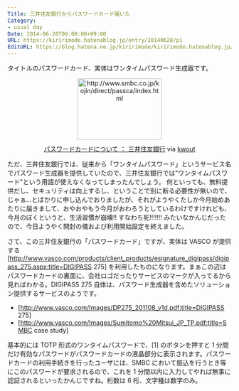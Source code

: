 ```yaml
---
Title: 三井住友銀行からパスワードカード届いた
Category:
- usual day
Date: 2014-06-28T00:00:00+09:00
URL: https://kiririmode.hatenablog.jp/entry/20140628/p1
EditURL: https://blog.hatena.ne.jp/kiririmode/kiririmode.hatenablog.jp/atom/entry/8454420450078209433
---
```



タイトルのパスワードカード、実体はワンタイムパスワード生成器です。
<div class="kwout" style="text-align: center;"><a href="http://www.smbc.co.jp/kojin/direct/passca/index.html"><img src="http://kwout.com/cutout/b/6h/25/az8_bor.jpg" alt="http://www.smbc.co.jp/kojin/direct/passca/index.html" title="パスワードカードについて ： 三井住友銀行" width="189" height="138" style="border: none;" /></a><p style="margin-top: 10px; text-align: center;"><a href="http://www.smbc.co.jp/kojin/direct/passca/index.html">パスワードカードについて ： 三井住友銀行</a> via <a href="http://kwout.com/quote/b6h25az8">kwout</a></p></div>
ただ、三井住友銀行では、従来から「ワンタイムパスワード」というサービス名でパスワード生成器を提供していたので、三井住友銀行では"ワンタイムパスワード"という用語が使えなくなってしまったんでしょう。
何といっても、無料提供だし、セキュリティは向上するし、ということで別に断る必要性が無いので、じゃぁ…とばかりに申し込んでおりましたが、それがようやくたしか今月始めあたりに届きまして、おやおやもう今月がおわろうとしているわけですけれども、今月のぼくというと、生活習慣が崩壊!! すなわち死!!!!!!! みたいなかんじだったので、今日ようやく開封の儀および利用開始設定を終えました。


さて、この三井住友銀行の「パスワードカード」ですが、実体は VASCO が提供する [http://www.vasco.com/products/client_products/esignature_digipass/digipass_275.aspx:title=DIGIPASS 275] を利用したものになります。まぁこの辺はパスワードカードの裏面に、会社ロゴだったりサービスのマークが入ってるから見ればわかる。DIGIPASS 275 自体は、パスワード生成器を含めたソリューション提供するサービスのようです。
- [http://www.vasco.com/Images/DP275_201108_v1d.pdf:title=DIGIPASS 275]
- [http://www.vasco.com/Images/Sumitomo%20Mitsui_JP_TP.pdf:title=SMBC case study]

基本的には TOTP 形式のワンタイムパスワードで、[1] のボタンを押すと 1 分間だけ有効なパスワードがパスワードカードの液晶部分に表示されます。パスワードカードの利用手続きを行ったユーザには、SMBC において振込を行うとき等にこのパスワードが要求されるので、これを 1 分間以内に入力してやれば無事に認証されるといったかんじですね。桁数は 6 桁、文字種は数字のみ。
